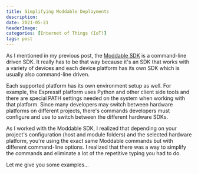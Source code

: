 ```yaml
---
title: Simplifying Moddable Deployments
description: 
date: 2021-05-21
headerImage: 
categories: [Internet of Things (IoT)]
tags: post
---
```


As I mentioned in my previous post, the [Moddable SDK](https://github.com/Moddable-OpenSource/moddable) is a command-line driven SDK. It really has to be that way because it's an SDK that works with a variety of devices and each device platform has its own SDK which is usually also command-line driven.

Each supported platform has its own environment setup as well. For example, the Espressif platform uses Python and other client side tools and there are special PATH settings needed on the system when working with that platform. Since many developers may switch between hardware platforms on different projects, there's commands developers must configure and use to switch between the different hardware SDKs.

As I worked with the Moddable SDK, I realized that depending on your project's configuration (host and module folders) and the selected hardware platform, you're using the exact same Moddable commands but with different command-line options. I realized that there was a way to simplify the commands and eliminate a lot of the repetitive typing you had to do.

Let me give you some examples…